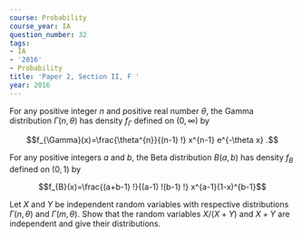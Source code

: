 ```yaml
---
course: Probability
course_year: IA
question_number: 32
tags:
- IA
- '2016'
- Probability
title: 'Paper 2, Section II, F '
year: 2016
---
```




For any positive integer $n$ and positive real number $\theta$, the Gamma distribution $\Gamma(n, \theta)$ has density $f_{\Gamma}$ defined on $(0, \infty)$ by

$$f_{\Gamma}(x)=\frac{\theta^{n}}{(n-1) !} x^{n-1} e^{-\theta x} .$$

For any positive integers $a$ and $b$, the Beta distribution $B(a, b)$ has density $f_{B}$ defined on $(0,1)$ by

$$f_{B}(x)=\frac{(a+b-1) !}{(a-1) !(b-1) !} x^{a-1}(1-x)^{b-1}$$

Let $X$ and $Y$ be independent random variables with respective distributions $\Gamma(n, \theta)$ and $\Gamma(m, \theta)$. Show that the random variables $X /(X+Y)$ and $X+Y$ are independent and give their distributions.